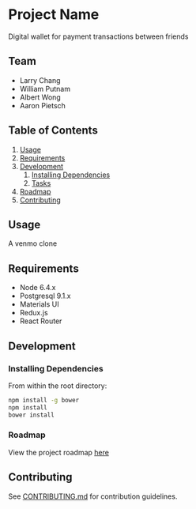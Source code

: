 # Project Name
Digital wallet for payment transactions between friends

## Team

  - Larry Chang
  - William Putnam
  - Albert Wong
  - Aaron Pietsch

## Table of Contents

1. [Usage](#Usage)
1. [Requirements](#requirements)
1. [Development](#development)
    1. [Installing Dependencies](#installing-dependencies)
    1. [Tasks](#tasks)
1. [Roadmap](#roadmap)
1. [Contributing](#contributing)

## Usage

A venmo clone

## Requirements

- Node 6.4.x
- Postgresql 9.1.x
- Materials UI
- Redux.js
- React Router

## Development

### Installing Dependencies

From within the root directory:

```sh
npm install -g bower
npm install
bower install
```

### Roadmap

View the project roadmap [here](LINK_TO_DOC)


## Contributing

See [CONTRIBUTING.md](CONTRIBUTING.md) for contribution guidelines.
